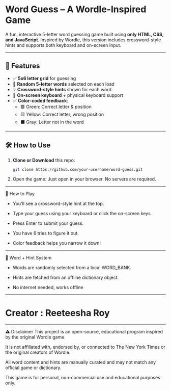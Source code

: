 #  Word Guess – A Wordle-Inspired Game

A fun, interactive 5-letter word guessing game built using **only HTML, CSS, and JavaScript**. Inspired by Wordle, this version includes crossword-style hints and supports both keyboard and on-screen input.

---

## 🚀 Features

- ✅ **5x6 letter grid** for guessing
- 🎯 **Random 5-letter words** selected on each load
- 💡 **Crossword-style hints** shown for each word
- 🧠 **On-screen keyboard** + physical keyboard support
- ✅ **Color-coded feedback**:
  - 🟩 Green: Correct letter & position
  - 🟨 Yellow: Correct letter, wrong position
  - ⬛ Gray: Letter not in the word

---

## 🛠️ How to Use

1. **Clone or Download** this repo:
   ```bash
   git clone https://github.com/your-username/word-guess.git


2. Open the game:
Just open  in your browser. No servers are required. 

----

🧩 How to Play
- You'll see a crossword-style hint at the top.

- Type your guess using your keyboard or click the on-screen keys.

- Press Enter to submit your guess.

- You have 6 tries to figure it out.

- Color feedback helps you narrow it down!

----


🔀 Word + Hint System
- Words are randomly selected from a local WORD_BANK.

- Hints are fetched from an offline dictionary object.

- No internet needed, works offline

----
# Creator : Reeteesha Roy

---
⚠️ Disclaimer
This project is an open-source, educational program inspired by the original Wordle game.

It is not affiliated with, endorsed by, or connected to The New York Times or the original creators of Wordle.

All word content and hints are manually curated and may not match any official game or dictionary.

This game is for personal, non-commercial use and educational purposes only.



